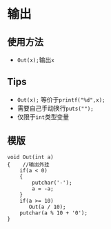 # 输出

## 使用方法
* `Out(x);`输出`x`

## Tips
* `Out(x);` 等价于`printf("%d",x);` 
* 需要自己手动换行`puts("");`
* 仅限于`int`类型变量

## 模版
```
void Out(int a){    //输出外挂    if(a < 0)    {        putchar('-');        a = -a;    }    if(a >= 10)       Out(a / 10);    putchar(a % 10 + '0');}
```
